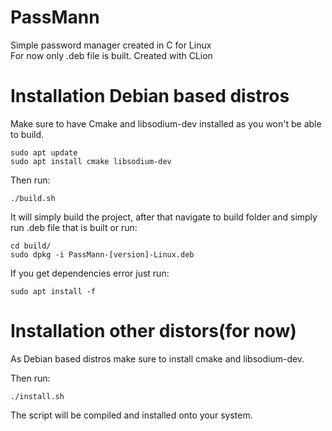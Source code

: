 # PassMann

Simple password manager created in C for Linux \
For now only .deb file is built.
Created with CLion

# Installation Debian based distros

Make sure to have Cmake and libsodium-dev installed as you won't be able to build.

```shell
sudo apt update
sudo apt install cmake libsodium-dev
```

Then run:

```shell
./build.sh
```

It will simply build the project, after that navigate to build folder and
simply run .deb file that is built or run:

```shell
cd build/
sudo dpkg -i PassMann-[version]-Linux.deb
```

If you get dependencies error just run:

```shell
sudo apt install -f
```

# Installation other distors(for now)

As Debian based distros make sure to install cmake and libsodium-dev.

Then run:

```shell
./install.sh
```

The script will be compiled and installed onto your system.
